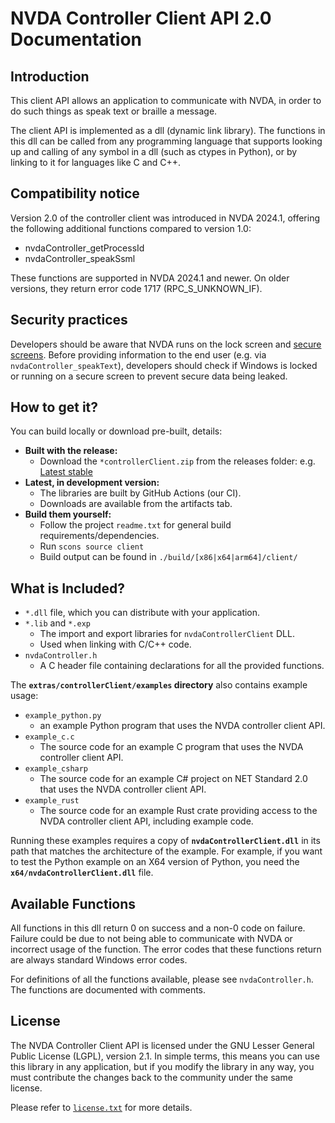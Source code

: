 # NVDA Controller Client API 2.0 Documentation

## Introduction

This client API allows an application to communicate with NVDA, in order to do such things as speak text or braille a message.

The client API is implemented as a dll (dynamic link library). The functions in this dll can be called from any programming language that supports looking up and calling of any symbol in a dll (such as ctypes in Python), or by linking to it for languages like C and C++.

## Compatibility notice

Version 2.0 of the controller client was introduced in NVDA 2024.1, offering the following additional functions compared to version 1.0:

* nvdaController_getProcessId
* nvdaController_speakSsml

These functions are supported in NVDA 2024.1 and newer. On older versions, they return error code 1717 (RPC_S_UNKNOWN_IF).

## Security practices

Developers should be aware that NVDA runs on the lock screen and [secure screens](https://download.nvaccess.org/documentation/userGuide.html#SecureScreens).
Before providing information to the end user (e.g. via `nvdaController_speakText`), developers should check if Windows is locked or running on a secure screen to prevent secure data being leaked.

## How to get it?

You can build locally or download pre-built, details:

* **Built with the release:**
  * Download the `*controllerClient.zip` from the releases folder: e.g. [Latest stable](https://download.nvaccess.org/releases/stable/)
* **Latest, in development version:**
  * The libraries are built by GitHub Actions (our CI).
  * Downloads are available from the artifacts tab.
* **Build them yourself:**
  * Follow the project `readme.txt` for general build requirements/dependencies.
  * Run `scons source client`
  * Build output can be found in `./build/[x86|x64|arm64]/client/`

## What is Included?

* `*.dll` file, which you can distribute with your application.
* `*.lib` and `*.exp`
  * The import and export libraries for `nvdaControllerClient` DLL.
  * Used when linking with C/C++ code.
* `nvdaController.h`
  * A C header file containing declarations for all the provided functions.

The **`extras/controllerClient/examples` directory** also contains example usage:

* `example_python.py`
  * an example Python program that uses the NVDA controller client API.
* `example_c.c`
  * The source code for an example C program that uses the NVDA controller client API.
* `example_csharp`
  * The source code for an example C# project on NET Standard 2.0 that uses the NVDA controller client API.
* `example_rust`
  * The source code for an example Rust crate providing access to the NVDA controller client API, including example code.

Running these examples requires a copy of **`nvdaControllerClient.dll`** in its path that matches the architecture of the example.
For example, if you want to test the Python example on an X64 version of Python, you need the **`x64/nvdaControllerClient.dll`** file.

## Available Functions

All functions in this dll return 0 on success and a non-0 code on failure. Failure could be due to not being able to communicate with NVDA or incorrect usage of the function. The error codes that these functions return are always standard Windows error codes.

For definitions of all the functions available, please see `nvdaController.h`.
The functions are documented with comments.

## License

The NVDA Controller Client API is licensed under the GNU Lesser General Public License (LGPL), version 2.1.
In simple terms, this means you can use this library in any application, but if you modify the library in any way, you must contribute the changes back to the community under the same license.

Please refer to [`license.txt`](./license.txt) for more details.
